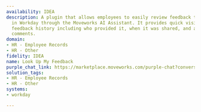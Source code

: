 ```yaml
---
availability: IDEA
description: A plugin that allows employees to easily review feedback they've received
  in Workday through the Moveworks AI Assistant. It provides quick visibility into
  feedback history including who provided it, when it was shared, and any associated
  comments.
domain:
- HR - Employee Records
- HR - Other
fidelity: IDEA
name: Look Up My Feedback
purple_chat_link: https://marketplace.moveworks.com/purple-chat?conversation=%7B%22messages%22%3A%5B%7B%22role%22%3A%22user%22%2C%22parts%22%3A%5B%7B%22richText%22%3A%22I+want+to+see+my+feedback.%22%7D%5D%7D%2C%7B%22role%22%3A%22assistant%22%2C%22parts%22%3A%5B%7B%22richText%22%3A%22%3Cp+xmlns%3D%5C%22http%3A%2F%2Fwww.w3.org%2F1999%2Fxhtml%5C%22%3EGot+it.+Would+you+like+to+see+feedback+from+a+specific+time+range%2C+or+should+I+look+up+your+latest+feedback%3F%3C%2Fp%3E%22%7D%5D%7D%2C%7B%22role%22%3A%22user%22%2C%22parts%22%3A%5B%7B%22richText%22%3A%22Show+me+feedback+from+this+month.%22%7D%5D%7D%2C%7B%22role%22%3A%22assistant%22%2C%22parts%22%3A%5B%7B%22reasoningSteps%22%3A%5B%7B%22status%22%3A%22success%22%2C%22richText%22%3A%22Searching+%3Cb+xmlns%3D%5C%22http%3A%2F%2Fwww.w3.org%2F1999%2Fxhtml%5C%22%3EWorkday%3C%2Fb%3E+for+feedback+received+this+month...%22%7D%5D%7D%2C%7B%22richText%22%3A%22%3Cp+xmlns%3D%5C%22http%3A%2F%2Fwww.w3.org%2F1999%2Fxhtml%5C%22%3EHere+is+the+feedback+you+received+this+month%3A%3C%2Fp%3E%22%7D%2C%7B%22richText%22%3A%22%3Cul+xmlns%3D%5C%22http%3A%2F%2Fwww.w3.org%2F1999%2Fxhtml%5C%22%3E%3Cli%3E%3Cp%3EYou+received+feedback+from+%3Cb%3EJohn+Doe%3C%2Fb%3E+on+%3Ci%3EOctober+5%2C+2024%3C%2Fi%3E%3A+%27Great+work+on+the+Q4+planning.+Your+insights+were+very+valuable.%27%3C%2Fp%3E%3C%2Fli%3E%3Cli%3E%3Cp%3EYou+received+feedback+from+%3Cb%3EJane+Smith%3C%2Fb%3E+on+%3Ci%3EOctober+18%2C+2024%3C%2Fi%3E%3A+%27You+demonstrated+excellent+leadership+during+the+team+meeting.%27%3C%2Fp%3E%3C%2Fli%3E%3C%2Ful%3E%22%7D%2C%7B%22citations%22%3A%5B%7B%22connectorName%22%3A%22workday%22%2C%22citationTitle%22%3A%22Feedback+from+John+Doe+%28FB-2024-00301%29%22%7D%2C%7B%22connectorName%22%3A%22workday%22%2C%22citationTitle%22%3A%22Feedback+from+Jane+Smith+%28FB-2024-00315%29%22%7D%5D%7D%5D%7D%2C%7B%22role%22%3A%22user%22%2C%22parts%22%3A%5B%7B%22richText%22%3A%22Tell+me+more+about+the+feedback+from+John+Doe.%22%7D%5D%7D%2C%7B%22role%22%3A%22assistant%22%2C%22parts%22%3A%5B%7B%22reasoningSteps%22%3A%5B%7B%22status%22%3A%22success%22%2C%22richText%22%3A%22Retrieving+details+for+the+feedback+from+%3Cb+xmlns%3D%5C%22http%3A%2F%2Fwww.w3.org%2F1999%2Fxhtml%5C%22%3EJohn+Doe%3C%2Fb%3E...%22%7D%5D%7D%2C%7B%22richText%22%3A%22%3Cp+xmlns%3D%5C%22http%3A%2F%2Fwww.w3.org%2F1999%2Fxhtml%5C%22%3EHere+are+the+full+details+for+the+feedback+from+%3Cb%3EJohn+Doe%3C%2Fb%3E+on+%3Ci%3EOctober+5%2C+2024%3C%2Fi%3E%3A%3C%2Fp%3E%3Cul+xmlns%3D%5C%22http%3A%2F%2Fwww.w3.org%2F1999%2Fxhtml%5C%22%3E%3Cli%3E%3Cb%3EFeedback+Giver%3C%2Fb%3E%3A+John+Doe%3C%2Fli%3E%3Cli%3E%3Cb%3EDate%3C%2Fb%3E%3A+October+5%2C+2024%3C%2Fli%3E%3Cli%3E%3Cb%3EFeedback+Type%3C%2Fb%3E%3A+Recognition%3C%2Fli%3E%3Cli%3E%3Cb%3EComments%3C%2Fb%3E%3A+%5C%22Great+work+on+the+Q4+planning.+Your+insights+were+very+valuable.+Keep+up+the+excellent+collaboration+with+cross-functional+teams.%5C%22%3C%2Fli%3E%3C%2Ful%3E%22%7D%2C%7B%22citations%22%3A%5B%7B%22connectorName%22%3A%22workday%22%2C%22citationTitle%22%3A%22Detailed+Feedback+from+John+Doe+%28FB-2024-00301%29%22%7D%5D%7D%5D%7D%5D%7D
solution_tags:
- HR - Employee Records
- HR - Other
systems:
- workday

---
```

